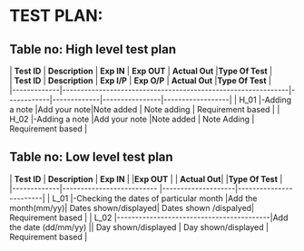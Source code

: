 # TEST PLAN:

## Table no: High level test plan

| **Test ID** | **Description**                                              | **Exp IN** | **Exp OUT** | **Actual Out** |**Type Of Test**  |    
| **Test ID** | **Description**                                              | **Exp I/P** | **Exp O/P** | **Actual Out** |**Type Of Test**  |    
|-------------|--------------------------------------------------------------|------------|-------------|----------------|------------------|
|  H_01       |-Adding a note                                               |Add your note|Note added   | Note adding    | Requirement based |
|  H_02       |-Adding a note                                               |Add your note |Note added  | Note Adding    | Requirement based |
## Table no: Low level test plan
| **Test ID** |             **Description**                | **Exp IN** |     |**Exp OUT** |        | **Actual Out**|       |**Type Of Test** |    
|-------------|--------------------------                                     |--------------------|------------------------|
|  L_01       |-Checking the dates of particular month   |Add the month(mm/yy)| Dates shown/displayed| Dates shown /dispalyed|  Requirement based |
|  L_02       |------------------------------------------|Add the date (dd/mm/yy) ||  Day shown/displayed |  Day shown/displayed |  Requirement based |
